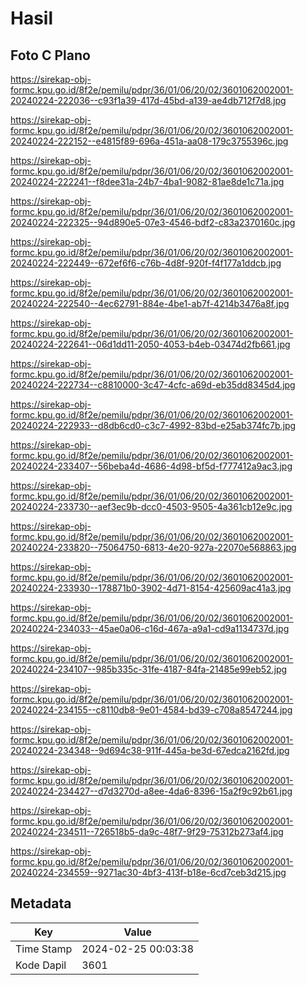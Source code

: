 # Hasil

## Foto C Plano

https://sirekap-obj-formc.kpu.go.id/8f2e/pemilu/pdpr/36/01/06/20/02/3601062002001-20240224-222036--c93f1a39-417d-45bd-a139-ae4db712f7d8.jpg

https://sirekap-obj-formc.kpu.go.id/8f2e/pemilu/pdpr/36/01/06/20/02/3601062002001-20240224-222152--e4815f89-696a-451a-aa08-179c3755396c.jpg

https://sirekap-obj-formc.kpu.go.id/8f2e/pemilu/pdpr/36/01/06/20/02/3601062002001-20240224-222241--f8dee31a-24b7-4ba1-9082-81ae8de1c71a.jpg

https://sirekap-obj-formc.kpu.go.id/8f2e/pemilu/pdpr/36/01/06/20/02/3601062002001-20240224-222325--94d890e5-07e3-4546-bdf2-c83a2370160c.jpg

https://sirekap-obj-formc.kpu.go.id/8f2e/pemilu/pdpr/36/01/06/20/02/3601062002001-20240224-222449--672ef6f6-c76b-4d8f-920f-f4f177a1ddcb.jpg

https://sirekap-obj-formc.kpu.go.id/8f2e/pemilu/pdpr/36/01/06/20/02/3601062002001-20240224-222540--4ec62791-884e-4be1-ab7f-4214b3476a8f.jpg

https://sirekap-obj-formc.kpu.go.id/8f2e/pemilu/pdpr/36/01/06/20/02/3601062002001-20240224-222641--06d1dd11-2050-4053-b4eb-03474d2fb661.jpg

https://sirekap-obj-formc.kpu.go.id/8f2e/pemilu/pdpr/36/01/06/20/02/3601062002001-20240224-222734--c8810000-3c47-4cfc-a69d-eb35dd8345d4.jpg

https://sirekap-obj-formc.kpu.go.id/8f2e/pemilu/pdpr/36/01/06/20/02/3601062002001-20240224-222933--d8db6cd0-c3c7-4992-83bd-e25ab374fc7b.jpg

https://sirekap-obj-formc.kpu.go.id/8f2e/pemilu/pdpr/36/01/06/20/02/3601062002001-20240224-233407--56beba4d-4686-4d98-bf5d-f777412a9ac3.jpg

https://sirekap-obj-formc.kpu.go.id/8f2e/pemilu/pdpr/36/01/06/20/02/3601062002001-20240224-233730--aef3ec9b-dcc0-4503-9505-4a361cb12e9c.jpg

https://sirekap-obj-formc.kpu.go.id/8f2e/pemilu/pdpr/36/01/06/20/02/3601062002001-20240224-233820--75064750-6813-4e20-927a-22070e568863.jpg

https://sirekap-obj-formc.kpu.go.id/8f2e/pemilu/pdpr/36/01/06/20/02/3601062002001-20240224-233930--178871b0-3902-4d71-8154-425609ac41a3.jpg

https://sirekap-obj-formc.kpu.go.id/8f2e/pemilu/pdpr/36/01/06/20/02/3601062002001-20240224-234033--45ae0a06-c16d-467a-a9a1-cd9a1134737d.jpg

https://sirekap-obj-formc.kpu.go.id/8f2e/pemilu/pdpr/36/01/06/20/02/3601062002001-20240224-234107--985b335c-31fe-4187-84fa-21485e99eb52.jpg

https://sirekap-obj-formc.kpu.go.id/8f2e/pemilu/pdpr/36/01/06/20/02/3601062002001-20240224-234155--c8110db8-9e01-4584-bd39-c708a8547244.jpg

https://sirekap-obj-formc.kpu.go.id/8f2e/pemilu/pdpr/36/01/06/20/02/3601062002001-20240224-234348--9d694c38-911f-445a-be3d-67edca2162fd.jpg

https://sirekap-obj-formc.kpu.go.id/8f2e/pemilu/pdpr/36/01/06/20/02/3601062002001-20240224-234427--d7d3270d-a8ee-4da6-8396-15a2f9c92b61.jpg

https://sirekap-obj-formc.kpu.go.id/8f2e/pemilu/pdpr/36/01/06/20/02/3601062002001-20240224-234511--726518b5-da9c-48f7-9f29-75312b273af4.jpg

https://sirekap-obj-formc.kpu.go.id/8f2e/pemilu/pdpr/36/01/06/20/02/3601062002001-20240224-234559--9271ac30-4bf3-413f-b18e-6cd7ceb3d215.jpg


## Metadata

| Key        | Value               |
| ---------- | ------------------- |
| Time Stamp | 2024-02-25 00:03:38 |
| Kode Dapil | 3601                |



